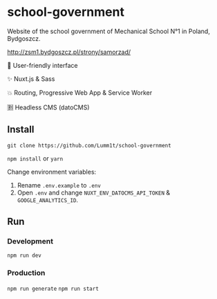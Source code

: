 # school-government

Website of the school government of Mechanical School N°1 in Poland, Bydgoszcz.

http://zsm1.bydgoszcz.pl/strony/samorzad/

:sparkling_heart: User-friendly interface

:sparkles: Nuxt.js & Sass

:collision: Routing, Progressive Web App & Service Worker

:u5272: Headless CMS (datoCMS)

## Install

`git clone https://github.com/Lumm1t/school-government`

`npm install` or `yarn`

Change environment variables:

1. Rename `.env.example` to `.env`
2. Open `.env` and change `NUXT_ENV_DATOCMS_API_TOKEN` & `GOOGLE_ANALYTICS_ID`.

## Run

### Development

`npm run dev`

### Production

`npm run generate`
`npm run start`
